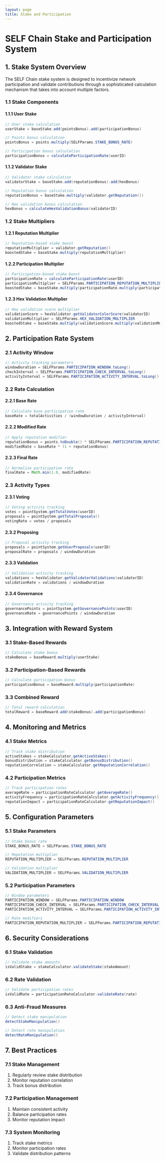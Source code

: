 ```yaml
---
layout: page
title: Stake and Participation
---
```


# SELF Chain Stake and Participation System

## 1. Stake System Overview

The SELF Chain stake system is designed to incentivize network participation and validate contributions through a sophisticated calculation mechanism that takes into account multiple factors.

### 1.1 Stake Components

#### 1.1.1 User Stake
```java
// User stake calculation
userStake = baseStake.add(pointsBonus).add(participationBonus)

// Points bonus calculation
pointsBonus = points.multiply(SELFParams.STAKE_BONUS_RATE)

// Participation bonus calculation
participationBonus = calculateParticipationRate(userID)
```

#### 1.1.2 Validator Stake
```java
// Validator stake calculation
validatorStake = baseStake.add(reputationBonus).add(hexBonus)

// Reputation bonus calculation
reputationBonus = baseStake.multiply(validator.getReputation())

// Hex validation bonus calculation
hexBonus = calculateHexValidationBonus(validatorID)
```

### 1.2 Stake Multipliers

#### 1.2.1 Reputation Multiplier
```java
// Reputation-based stake boost
reputationMultiplier = validator.getReputation()
boostedStake = baseStake.multiply(reputationMultiplier)
```

#### 1.2.2 Participation Multiplier
```java
// Participation-based stake boost
participationRate = calculateParticipationRate(userID)
participationMultiplier = SELFParams.PARTICIPATION_REPUTATION_MULTIPLIER
boostedStake = baseStake.multiply(participationRate.multiply(participationMultiplier))
```

#### 1.2.3 Hex Validation Multiplier
```java
// Hex validation score multiplier
validationScore = hexValidator.getValidatorColorScore(validatorID)
validationMultiplier = SELFParams.HEX_VALIDATION_MULTIPLIER
boostedStake = baseStake.multiply(validationScore.multiply(validationMultiplier))
```

## 2. Participation Rate System

### 2.1 Activity Window
```java
// Activity tracking parameters
windowDuration = SELFParams.PARTICIPATION_WINDOW.toLong()
checkInterval = SELFParams.PARTICIPATION_CHECK_INTERVAL.toLong()
activityInterval = SELFParams.PARTICIPATION_ACTIVITY_INTERVAL.toLong()
```

### 2.2 Rate Calculation

#### 2.2.1 Base Rate
```java
// Calculate base participation rate
baseRate = totalActivities / (windowDuration / activityInterval)
```

#### 2.2.2 Modified Rate
```java
// Apply reputation modifier
reputationBonus = points.toDouble() * SELFParams.PARTICIPATION_REPUTATION_MULTIPLIER.toDouble()
modifiedRate = baseRate * (1 + reputationBonus)
```

#### 2.2.3 Final Rate
```java
// Normalize participation rate
finalRate = Math.min(1.0, modifiedRate)
```

### 2.3 Activity Types

#### 2.3.1 Voting
```java
// Voting activity tracking
votes = pointSystem.getTotalVotes(userID)
proposals = pointSystem.getTotalProposals()
votingRate = votes / proposals
```

#### 2.3.2 Proposing
```java
// Proposal activity tracking
proposals = pointSystem.getUserProposals(userID)
proposalRate = proposals / windowDuration
```

#### 2.3.3 Validation
```java
// Validation activity tracking
validations = hexValidator.getValidatorValidations(validatorID)
validationRate = validations / windowDuration
```

#### 2.3.4 Governance
```java
// Governance activity tracking
governancePoints = pointSystem.getGovernancePoints(userID)
governanceRate = governancePoints / windowDuration
```

## 3. Integration with Reward System

### 3.1 Stake-Based Rewards
```java
// Calculate stake bonus
stakeBonus = baseReward.multiply(userStake)
```

### 3.2 Participation-Based Rewards
```java
// Calculate participation bonus
participationBonus = baseReward.multiply(participationRate)
```

### 3.3 Combined Reward
```java
// Total reward calculation
totalReward = baseReward.add(stakeBonus).add(participationBonus)
```

## 4. Monitoring and Metrics

### 4.1 Stake Metrics
```java
// Track stake distribution
activeStakes = stakeCalculator.getActiveStakes()
bonusDistribution = stakeCalculator.getBonusDistribution()
reputationCorrelation = stakeCalculator.getReputationCorrelation()
```

### 4.2 Participation Metrics
```java
// Track participation rates
averageRate = participationRateCalculator.getAverageRate()
activityFrequency = participationRateCalculator.getActivityFrequency()
reputationImpact = participationRateCalculator.getReputationImpact()
```

## 5. Configuration Parameters

### 5.1 Stake Parameters
```java
// Stake bonus rate
STAKE_BONUS_RATE = SELFParams.STAKE_BONUS_RATE

// Reputation multiplier
REPUTATION_MULTIPLIER = SELFParams.REPUTATION_MULTIPLIER

// Validation multiplier
VALIDATION_MULTIPLIER = SELFParams.VALIDATION_MULTIPLIER
```

### 5.2 Participation Parameters
```java
// Window parameters
PARTICIPATION_WINDOW = SELFParams.PARTICIPATION_WINDOW
PARTICIPATION_CHECK_INTERVAL = SELFParams.PARTICIPATION_CHECK_INTERVAL
PARTICIPATION_ACTIVITY_INTERVAL = SELFParams.PARTICIPATION_ACTIVITY_INTERVAL

// Rate modifiers
PARTICIPATION_REPUTATION_MULTIPLIER = SELFParams.PARTICIPATION_REPUTATION_MULTIPLIER
```

## 6. Security Considerations

### 6.1 Stake Validation
```java
// Validate stake amounts
isValidStake = stakeCalculator.validateStake(stakeAmount)
```

### 6.2 Rate Validation
```java
// Validate participation rates
isValidRate = participationRateCalculator.validateRate(rate)
```

### 6.3 Anti-Fraud Measures
```java
// Detect stake manipulation
detectStakeManipulation()

// Detect rate manipulation
detectRateManipulation()
```

## 7. Best Practices

### 7.1 Stake Management
1. Regularly review stake distribution
2. Monitor reputation correlation
3. Track bonus distribution

### 7.2 Participation Management
1. Maintain consistent activity
2. Balance participation rates
3. Monitor reputation impact

### 7.3 System Monitoring
1. Track stake metrics
2. Monitor participation rates
3. Validate distribution patterns
